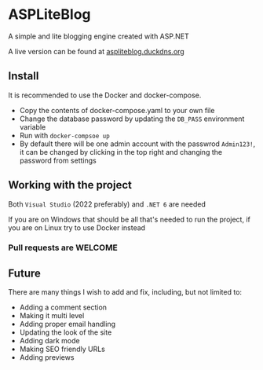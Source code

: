# ASPLiteBlog

A simple and lite blogging engine created with ASP.NET

A live version can be found at [aspliteblog.duckdns.org](https://aspliteblog.duckdns.org)

## Install
It is recommended to use the Docker and docker-compose.

* Copy the contents of docker-compose.yaml to your own file
* Change the database password by updating the ```DB_PASS``` environment variable
* Run with ```docker-compsoe up```
* By default there will be one admin account with the passwrod ```Admin123!```, it can be changed by clicking in the top right and changing the password from settings

## Working with the project
Both ```Visual Studio``` (2022 preferably) and ```.NET 6``` are needed

If you are on Windows that should be all that's needed to run the project, if you are on Linux try to use Docker instead

### Pull requests are WELCOME

## Future
There are many things I wish to add and fix, including, but not limited to:

* Adding a comment section
* Making it multi level
* Adding proper email handling
* Updating the look of the site
* Adding dark mode
* Making SEO friendly URLs
* Adding previews
